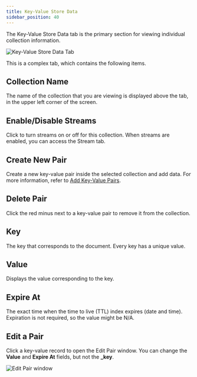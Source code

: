 ```yaml
---
title: Key-Value Store Data
sidebar_position: 40
---
```


The Key-Value Store Data tab is the primary section for viewing individual collection information.

![Key-Value Store Data Tab](/img/collections/kv-store-data.png)

This is a complex tab, which contains the following items.

## Collection Name

The name of the collection that you are viewing is displayed above the tab, in the upper left corner of the screen.

## Enable/Disable Streams

Click to turn streams on or off for this collection. When streams are enabled, you can access the Stream tab.

## Create New Pair

Create a new key-value pair inside the selected collection and add data. For more information, refer to [Add Key-Value Pairs](add-key-value-pairs.md).

## Delete Pair

Click the red minus next to a key-value pair to remove it from the collection.

## Key

The key that corresponds to the document. Every key has a unique value.

## Value

Displays the value corresponding to the key.

## Expire At

The exact time when the time to live (TTL) index expires (date and time). Expiration is not required, so the value might be N/A.

## Edit a Pair

Click a key-value record to open the Edit Pair window. You can change the **Value** and **Expire At** fields, but not the **_key**.

![Edit Pair window](/img/collections/edit-kv-pair.png)
